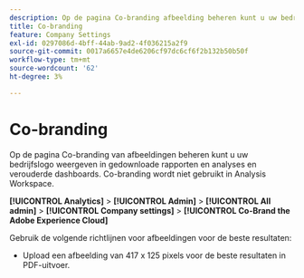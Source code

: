 ```yaml
---
description: Op de pagina Co-branding afbeelding beheren kunt u uw bedrijfslogo in gedownloade rapporten weergeven.
title: Co-branding
feature: Company Settings
exl-id: 0297086d-4bff-44ab-9ad2-4f036215a2f9
source-git-commit: 0017a6657e4de6206cf97dc6cf6f2b132b50b50f
workflow-type: tm+mt
source-wordcount: '62'
ht-degree: 3%

---
```


# Co-branding

Op de pagina Co-branding van afbeeldingen beheren kunt u uw bedrijfslogo weergeven in gedownloade rapporten en analyses en verouderde dashboards. Co-branding wordt niet gebruikt in Analysis Workspace.

**[!UICONTROL Analytics]** > **[!UICONTROL Admin]** > **[!UICONTROL All admin]** > **[!UICONTROL Company settings]** > **[!UICONTROL Co-Brand the Adobe Experience Cloud]**

Gebruik de volgende richtlijnen voor afbeeldingen voor de beste resultaten:

* Upload een afbeelding van 417 x 125 pixels voor de beste resultaten in PDF-uitvoer.
